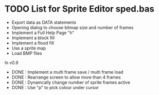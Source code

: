 # TODO List for Sprite Editor sped.bas

- Export data as DATA statements
- Opening dialog to choose bitmap size and number of frames
- Implement a Full Help Page "h"
- Implement a block fill
- Implement a flood fill 
- Use a sprite map
- Load BMP files


In v0.9
- DONE : Implement a multi frame save / multi frame load
- DONE : Rearrange screen to allow more than 4 frames
- DONE : Dynamcally change number of sprite frames active
- DONE : Use "p" to pick colour under cursor
